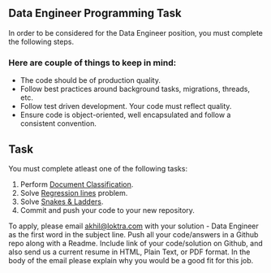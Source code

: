 ## Data Engineer Programming Task

In order to be considered for the Data Engineer position, you must complete the following steps. 


### Here are couple of things to keep in mind:

* The code should be of production quality.
* Follow best practices around background tasks, migrations, threads, etc.
* Follow test driven development. Your code must reflect quality.
* Ensure code is object-oriented, well encapsulated and follow a consistent convention.


## Task

You must complete atleast one of the following tasks:

1. Perform [Document Classification](/Document%20Classification.md).
2. Solve [Regression lines](/Regression%20lines.md) problem.
3. Solve [Snakes & Ladders](/Snakes%20&%20Ladders.md).
4. Commit and push your code to your new repository.

To apply, please email akhil@loktra.com with your solution - Data Engineer as the first word in the subject line. Push all your code/answers in a Github repo along with a Readme. Include link of your code/solution on Github, and also send us a current resume in HTML, Plain Text, or PDF format. In the body of the email please explain why you would be a good fit for this job.
